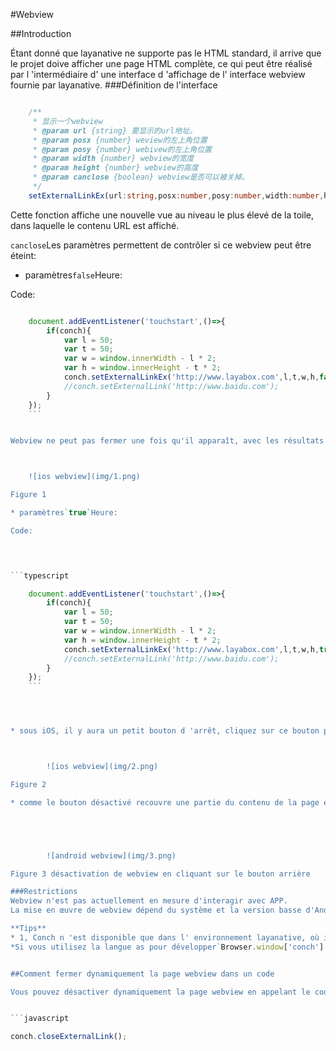 #Webview

##Introduction

Étant donné que layanative ne supporte pas le HTML standard, il arrive que le projet doive afficher une page HTML complète, ce qui peut être réalisé par l 'intermédiaire d' une interface d 'affichage de l' interface webview fournie par layanative.
###Définition de l'interface


```typescript

    /**
     * 显示一个webview
     * @param url {string} 要显示的url地址。
     * @param posx {number} weview的左上角位置
     * @param posy {number} webivew的左上角位置
     * @param width {number} webview的宽度
     * @param height {number} webview的高度
     * @param canclose {boolean} webview是否可以被关掉。
     */ 
    setExternalLinkEx(url:string,posx:number,posy:number,width:number,height:number,canclose:boolean):void;
```


Cette fonction affiche une nouvelle vue au niveau le plus élevé de la toile, dans laquelle le contenu URL est affiché.

`canclose`Les paramètres permettent de contrôler si ce webview peut être éteint:
* paramètres`false`Heure:

Code:



    
```typescript

    document.addEventListener('touchstart',()=>{
        if(conch){
            var l = 50;
            var t = 50;
            var w = window.innerWidth - l * 2;
            var h = window.innerHeight - t * 2;
            conch.setExternalLinkEx('http://www.layabox.com',l,t,w,h,false); // canclose设置为false
            //conch.setExternalLink('http://www.baidu.com');
        }
    });
    ```


Webview ne peut pas fermer une fois qu'il apparaît, avec les résultats suivants:



    ![ios webview](img/1.png)

Figure 1

* paramètres`true`Heure:

Code:



    
```typescript

    document.addEventListener('touchstart',()=>{
        if(conch){
            var l = 50;
            var t = 50;
            var w = window.innerWidth - l * 2;
            var h = window.innerHeight - t * 2;
            conch.setExternalLinkEx('http://www.layabox.com',l,t,w,h,true); // canclose设置为true
            //conch.setExternalLink('http://www.baidu.com');
        }
    });
    ```




* sous iOS, il y aura un petit bouton d 'arrêt, cliquez sur ce bouton pour fermer webview.Les résultats sont les suivants:



        ![ios webview](img/2.png)

Figure 2

* comme le bouton désactivé recouvre une partie du contenu de la page et qu 'une touche arrière est disponible sur le dispositif Android, il n' y a pas de bouton désactivé après l 'affichage webview du dispositif Android, qui peut passer**Touche arrière**Coupez webview.Les figures suivantes:





        ![android webview](img/3.png)

Figure 3 désactivation de webview en cliquant sur le bouton arrière

###Restrictions
Webview n'est pas actuellement en mesure d'interagir avec APP.
La mise en œuvre de webview dépend du système et la version basse d'Android peut ne pas être affichée.

**Tips**  
* 1, Conch n 'est disponible que dans l' environnement layanative, où il n 'y a pas de définition de Concord dans la version Web et où il est donc nécessaire de déterminer s' il existe.*
*Si vous utilisez la langue as pour développer`Browser.window['conch'] `Ceci permet d 'obtenir l' objet Concord.*


##Comment fermer dynamiquement la page webview dans un code

Vous pouvez désactiver dynamiquement la page webview en appelant le code suivant:


```javascript

conch.closeExternalLink();
```
